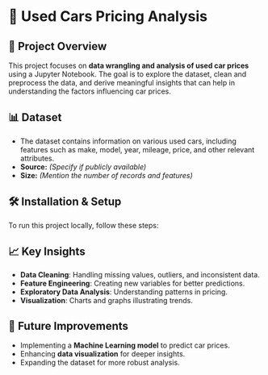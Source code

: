# 🚗 Used Cars Pricing Analysis

## 📌 Project Overview
This project focuses on **data wrangling and analysis of used car prices** using a Jupyter Notebook. The goal is to explore the dataset, clean and preprocess the data, and derive meaningful insights that can help in understanding the factors influencing car prices.

## 📊 Dataset
- The dataset contains information on various used cars, including features such as make, model, year, mileage, price, and other relevant attributes.
- **Source:** _(Specify if publicly available)_
- **Size:** _(Mention the number of records and features)_

## 🛠 Installation & Setup
To run this project locally, follow these steps:


## 📈 Key Insights
- **Data Cleaning**: Handling missing values, outliers, and inconsistent data.
- **Feature Engineering**: Creating new variables for better predictions.
- **Exploratory Data Analysis**: Understanding patterns in pricing.
- **Visualization**: Charts and graphs illustrating trends.

## 📌 Future Improvements
- Implementing a **Machine Learning model** to predict car prices.
- Enhancing **data visualization** for deeper insights.
- Expanding the dataset for more robust analysis.


